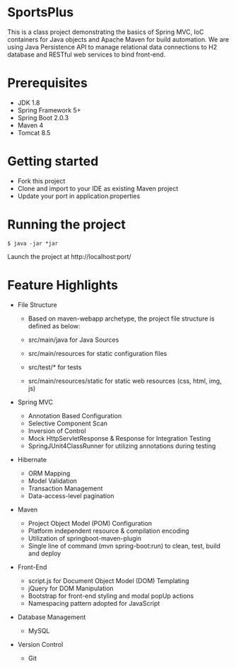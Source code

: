 # SportsPlus

This is a class project demonstrating the basics of Spring MVC, IoC containers for Java objects
and Apache Maven for build automation. We are using Java Persistence API to manage relational data
connections to H2 database and RESTful web services to bind front-end.

# Prerequisites
* JDK 1.8
* Spring Framework 5+
* Spring Boot 2.0.3
* Maven 4
* Tomcat 8.5

# Getting started

* Fork this project
* Clone and import to your IDE as existing Maven project
* Update your port in application.properties

# Running the project

```
$ java -jar *jar

```

Launch the project at http://localhost:port/

# Feature Highlights


* File Structure

	* Based on maven-webapp archetype, the project file structure is defined as below:
	
	* src/main/java for Java Sources
	* src/main/resources for static configuration files
	* src/test/* for tests
	* src/main/resources/static for static web resources (css, html, img, js)


* Spring MVC

	* Annotation Based Configuration
	* Selective Component Scan
	* Inversion of Control
	* Mock HttpServletResponse & Response for Integration Testing
	* SpringJUnit4ClassRunner for utilizing annotations during testing


* Hibernate

	* ORM Mapping
	* Model Validation
	* Transaction Management
	* Data-access-level pagination
	
	
* Maven

	* Project Object Model (POM) Configuration
	* Platform independent resource & compilation encoding
	* Utilization of springboot-maven-plugin
	* Single line of command (mvn spring-boot:run) to clean, test, build and deploy



* Front-End

	* script.js for Document Object Model (DOM) Templating
	* jQuery for DOM Manipulation
	* Bootstrap for front-end styling and modal popUp actions
	* Namespacing pattern adopted for JavaScript
	
	
* Database Management
	* MySQL
	
	
* Version Control
	* Git
	
	
